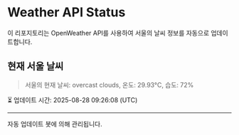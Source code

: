 
# Weather API Status

이 리포지토리는 OpenWeather API를 사용하여 서울의 날씨 정보를 자동으로 업데이트합니다.

## 현재 서울 날씨
> 서울의 현재 날씨: overcast clouds, 온도: 29.93°C, 습도: 72%

⏳ 업데이트 시간: 2025-08-28 09:26:08 (UTC)

---
자동 업데이트 봇에 의해 관리됩니다.
